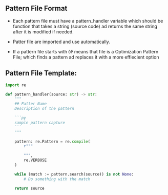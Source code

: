 
## Pattern File Format
-  Each pattern file must have a pattern_handler variable which should be function that takes a string (source code) ad returns the same string after it is modified if needed.

- Patter file are imported and use automatically.

-  If a pattern file starts with `OP` means that file is a Optimization Pattern File; which finds a pattern ad replaces it with a more effiecient option



## Pattern File Template:
```py
import re

def pattern_handler(source: str) -> str:
    """
    ## Patter Name
    Description of the pattern

    ```py
    sample pattern capture
    ```
    """

    pattern: re.Pattern = re.compile(
        r"""

        """,
        re.VERBOSE
    )

    while (match := pattern.search(source)) is not None:
        # Do something with the match

    return source
```
